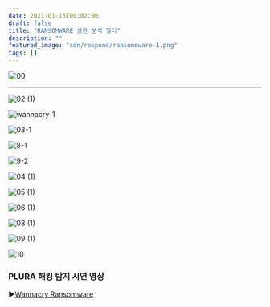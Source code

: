 ```yaml
---
date: 2021-01-15T00:02:00
draft: false
title: "RANSOMWARE 상관 분석 필터"
description: ""
featured_image: "cdn/respond/ransomeware-1.png"
tags: []
---
```


![00](https://github.com/user-attachments/assets/048dfac4-00d5-49cb-a6e8-9c96be93c2bf)

<!--more-->
---
![02 (1)](https://github.com/user-attachments/assets/bb24bb86-c066-443b-9fcb-b7e44f320460)

![wannacry-1](https://github.com/user-attachments/assets/e2d5d173-7453-4c06-a410-42dfa0a20772)

![03-1](https://github.com/user-attachments/assets/f036d867-eca5-473e-af2a-7b86d99bc78b)

![8-1](https://github.com/user-attachments/assets/70b88467-085f-411f-8bc5-2ad5cf72eb82)

![9-2](https://github.com/user-attachments/assets/88df3778-c820-47cb-9a22-ff538f5cc756)

![04 (1)](https://github.com/user-attachments/assets/16f963ec-b303-45af-b6f9-91b883700166)

![05 (1)](https://github.com/user-attachments/assets/859cf1e6-523a-4720-9658-32845be22812)

![06 (1)](https://github.com/user-attachments/assets/666a0338-5f20-4558-93c9-310adc79be52)

![08 (1)](https://github.com/user-attachments/assets/c60387ae-0df6-4459-aa87-ad4e38d664a8)

![09 (1)](https://github.com/user-attachments/assets/8e6c9242-72d0-4f44-9ab9-e499d38b40d0)

![10](https://github.com/user-attachments/assets/2c988d5e-69ae-4790-9b64-b209b637ea4f)

### PLURA 해킹 탐지 시연 영상
▶️[Wannacry Ransomware](https://youtu.be/plARXInwl6c?si=WSWCyGWyRpcrfMmq)
